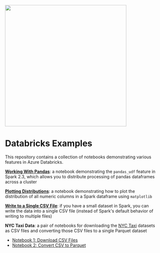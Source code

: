 <img src="https://community.cloud.databricks.com/login/databricks_logoTM_rgb_TM.svg" width="400" />

# Databricks Examples
This repository contains a collection of notebooks demonstrating various features in Azure Databricks.

**[Working With Pandas](https://analyticjeremy.github.io/Databricks_Examples/Working%20With%20Pandas.html)**:
a notebook demonstrating the `pandas_udf` feature in Spark 2.3, which allows you to distribute processing of pandas
dataframes across a cluster

**[Plotting Distributions](https://analyticjeremy.github.io/Databricks_Examples/Plotting%20Distributions.html)**:
a notebook demonstrating how to plot the distribution of all numeric columns in a Spark dataframe using `matplotlib`

**[Write to a Single CSV File](https://analyticjeremy.github.io/Databricks_Examples/Write%20to%20a%20Single%20CSV%20File)**:
if you have a small dataset in Spark, you can write the data into a single CSV file (instead of Spark's default behavior of
writing to multiple files)

**NYC Taxi Data**: a pair of notebooks for downloading the [NYC Taxi](https://www1.nyc.gov/site/tlc/about/tlc-trip-record-data.page)
datasets as CSV files and converting those CSV files to a single Parquet dataset

- [Notebook 1: Download CSV Files](https://analyticjeremy.github.io/Databricks_Examples/NYC%20Taxi%20Data/01%20Download%20CSV%20Files.html)
- [Notebook 2: Convert CSV to Parquet](https://analyticjeremy.github.io/Databricks_Examples/NYC%20Taxi%20Data/02%20Convert%20CSV%20to%20Parquet.html)
